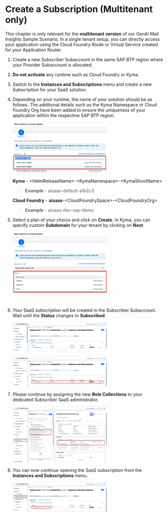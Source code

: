 # Create a Subscription (Multitenant only)

This chapter is only relevant for the **multitenant version** of our GenAI Mail Insights Sample Scenario. In a single tenant setup, you can directly access your application using the Cloud Foundry Route or Virtual Service created for your Application Router. 


1. Create a new Subscriber Subaccount in the same SAP BTP region where your Provider Subaccount is allocated. 

2. **Do not activate** any runtime such as Cloud Foundry or Kyma. 

3. Switch to the **Instances and Subscriptions** menu and create a new Subscription for your SaaS solution.

4. Depending on your runtime, the name of your solution should be as follows. The additional details such as the Kyma Namespace or Cloud Foundry Org have been added to ensure the uniqueness of your application within the respective SAP BTP region. 

    [<img src="./images/PGExt_CreateSubs.png" width="300"/>](./images/PGExt_CreateSubs.png?raw=true)

    **Kyma** - \<HelmReleaseName>-\<KymaNamespace>-\<KymaShootName>

    > **Example** - aisaas-default-a1b2c3

    **Cloud Foundry** - **aisaas**-\<CloudFoundrySpace>-\<CloudFoundryOrg>

    > **Example** - aisaas-dev-sap-demo

5. Select a plan of your choice and click on **Create**. In Kyma, you can specify custom **Subdomain** for your tenant by clicking on **Next**.

    [<img src="./images/PGExt_SelectPlan.png" width="300"/>](./images/PGExt_SelectPlan.png?raw=true)

6. Your SaaS subscription will be created in the Subscriber Subaccount. Wait until the **Status** changes to **Subscribed**. 

    [<img src="./images/PGExt_SubsProcessing.png" width="300"/>](./images/PGExt_SubsProcessing.png?raw=true)

    [<img src="./images/PGExt_SubsSubscribed.png" width="300"/>](./images/PGExt_SubsSubscribed.png?raw=true)

7. Please continue by assigning the new **Role Collections** to your dedicated Subscriber SaaS administrator.

    [<img src="./images/PGExt_AssignRC.png" width="300"/>](./images/PGExt_AssignRC.png?raw=true)

8. You can now continue opening the SaaS subscription from the **Instances and Subscriptions** menu. 

    [<img src="./images/PGExt_OpenSubs.png" width="300"/>](./images/PGExt_OpenSubs.png?raw=true)

    